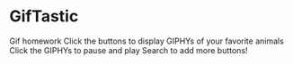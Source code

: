 # GifTastic
Gif homework
Click the buttons to display GIPHYs of your favorite animals
Click the GIPHYs to pause and play
Search to add more buttons!
